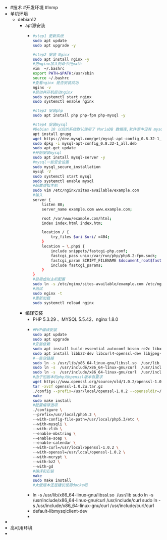 - #技术 #开发环境 #lnmp
- 单机环境
	- debian12
		- apt源安装
			- ```bash
			  #step1 更新系统
			  sudo apt update
			  sudo apt upgrade -y
			  
			  #step2 安装 Nginx
			  sudo apt install nginx -y
			  #把nginx加入到命令行path
			  vim  ~/.bashrc
			  export PATH=$PATH:/usr/sbin
			  source ~/.bashrc
			  #查看nginx 是否安装成功
			  nginx -v
			  #启动并开机启动nginx
			  sudo systemctl start nginx
			  sudo systemctl enable nginx
			  
			  #step3 安装php
			  sudo apt install php php-fpm php-mysql -y
			  
			  #step4 安装mysql
			  #Debian 10 以后的系统默认使用了 MariaDB 数据库,软件源中没有 mysql
			  apt install gnupg
			  wget https://dev.mysql.com/get/mysql-apt-config_0.8.32-1_all.deb
			  sudo dpkg -i mysql-apt-config_0.8.32-1_all.deb
			  sudo apt-get update
			  #开始安装mysql
			  sudo apt install mysql-server -y
			  #mysql一些安全设置
			  sudo mysql_secure_installation
			  mysql -V
			  sudo systemctl start mysql
			  sudo systemctl enable mysql
			  #配置虚拟主机
			  sudo vim /etc/nginx/sites-available/example.com
			  #输入
			  server {
			      listen 80;
			      server_name example.com www.example.com;
			  
			      root /var/www/example.com/html;
			      index index.html index.htm;
			  
			      location / {
			          try_files $uri $uri/ =404;
			      }
			      location ~ \.php$ {
			          include snippets/fastcgi-php.conf;
			          fastcgi_pass unix:/var/run/php/php8.2-fpm.sock;
			          fastcgi_param SCRIPT_FILENAME $document_root$fastcgi_script_name;
			          include fastcgi_params;
			      }
			  }
			  #启用虚拟主机配置
			  sudo ln -s /etc/nginx/sites-available/example.com /etc/nginx/sites-enabled/
			  #测试
			  sudo nginx -t
			  #重新加载
			  sudo systemctl reload nginx
			  ```
		- 编译安装
			- PHP 5.3.29  、MYSQL 5.5.42、nginx 1.8.0
			- ```BASH
			  #PHP编译安装
			  sudo apt update
			  sudo apt upgrade
			  #安装依赖
			  sudo apt install build-essential autoconf bison re2c libxml2-dev
			  sudo apt install libbz2-dev libcurl4-openssl-dev libjpeg-dev libpng-dev libxpm-dev libfreetype6-dev libmcrypt-dev default-libmysqlclient-dev libreadline-dev 
			  #一些软链接
			  sudo ln -s /usr/lib/x86_64-linux-gnu/libssl.so  /usr/lib
			  sudo ln -s  /usr/include/x86_64-linux-gnu/curl  /usr/include/curl
			  sudo ln -s  /usr/include/x86_64-linux-gnu/curl  /usr/include/curl/curl
			  #由于旧版本的php对openssl版本有要求
			  wget https://www.openssl.org/source/old/1.0.2/openssl-1.0.2u.tar.gz
			  tar -xvzf openssl-1.0.2u.tar.gz
			  ./config --prefix=/usr/local/openssl-1.0.2 --openssldir=/usr/local/openssl-1.0.2
			  make
			  sudo make install
			  #配置编译选项
			  ./configure \
			  --prefix=/usr/local/php5.3 \
			  --with-config-file-path=/usr/local/php5.3/etc \
			  --with-mysqli \
			  --with-zlib \
			  --enable-mbstring \
			  --enable-soap \
			  --enable-calendar \
			  --with-curl=/usr/local/openssl-1.0.2 \
			  --with-openssl=/usr/local/openssl-1.0.2 \
			  --with-mcrypt \
			  --with-bz2 \
			  --with-gd
			  #编译和安装
			  make
			  sudo make install
			  #太低版本还是建议使用docke吧
			  
			  
			  ```
			- ln -s /usr/lib/x86_64-linux-gnu/libssl.so  /usr/lib
			  sudo ln -s  /usr/include/x86_64-linux-gnu/curl  /usr/include/curl
			  sudo ln -s  /usr/include/x86_64-linux-gnu/curl  /usr/include/curl/curl
			- default-libmysqlclient-dev
			-
-
- 高可用环境
-